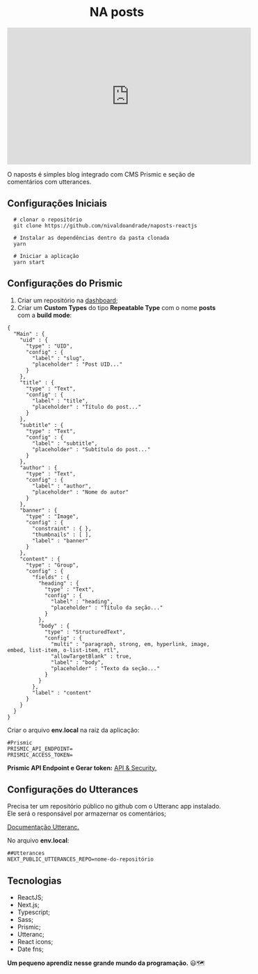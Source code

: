 <h1 align="center">NA posts</h1>

<p align="center"><iframe width="560" height="315" src="https://www.youtube.com/embed/4R8S1G7e3-8" title="YouTube video player" frameborder="0" allow="accelerometer; autoplay; clipboard-write; encrypted-media; gyroscope; picture-in-picture" allowfullscreen></iframe></p>

O naposts é simples blog integrado com CMS Prismic e seção de comentários com utterances.


## **Configurações Iniciais**

```
  # clonar o repositório
  git clone https://github.com/nivaldoandrade/naposts-reactjs

  # Instalar as dependências dentro da pasta clonada
  yarn

  # Iniciar a aplicação
  yarn start

```
## **Configurações do Prismic**
1. Criar um repositório na [dashboard;](https://prismic.io/dashboard)   
2. Criar um **Custom Types** do tipo **Repeatable Type** com o nome **posts** com a **build mode**:
```
{
  "Main" : {
    "uid" : {
      "type" : "UID",
      "config" : {
        "label" : "slug",
        "placeholder" : "Post UID..."
      }
    },
    "title" : {
      "type" : "Text",
      "config" : {
        "label" : "title",
        "placeholder" : "Título do post..."
      }
    },
    "subtitle" : {
      "type" : "Text",
      "config" : {
        "label" : "subtitle",
        "placeholder" : "Subtítulo do post..."
      }
    },
    "author" : {
      "type" : "Text",
      "config" : {
        "label" : "author",
        "placeholder" : "Nome do autor"
      }
    },
    "banner" : {
      "type" : "Image",
      "config" : {
        "constraint" : { },
        "thumbnails" : [ ],
        "label" : "banner"
      }
    },
    "content" : {
      "type" : "Group",
      "config" : {
        "fields" : {
          "heading" : {
            "type" : "Text",
            "config" : {
              "label" : "heading",
              "placeholder" : "Título da seção..."
            }
          },
          "body" : {
            "type" : "StructuredText",
            "config" : {
              "multi" : "paragraph, strong, em, hyperlink, image, embed, list-item, o-list-item, rtl",
              "allowTargetBlank" : true,
              "label" : "body",
              "placeholder" : "Texto da seção..."
            }
          }
        },
        "label" : "content"
      }
    }
  }
}
```

Criar o arquivo **env.local** na raiz da aplicação:
```
#Prismic
PRISMIC_API_ENDPOINT=
PRISMIC_ACCESS_TOKEN=
```
**Prismic API Endpoint e Gerar token:** [API & Security.](https://spacetraveling-7.prismic.io/settings/apps/)

## **Configurações do Utterances**
Precisa ter um repositório público no github com o Utteranc app instalado. Ele será o responsável por armazernar os comentários;

[Documentação Utteranc.](https://utteranc.es/)

No arquivo **env.local**:

```
##Utterances
NEXT_PUBLIC_UTTERANCES_REPO=nome-do-repositório
```

## Tecnologias

- ReactJS;
- Next.js;
- Typescript;
- Sass;
- Prismic;
- Utteranc;
- React icons;
- Date fns;


**Um pequeno aprendiz nesse grande mundo da programação.** 😃🗺

